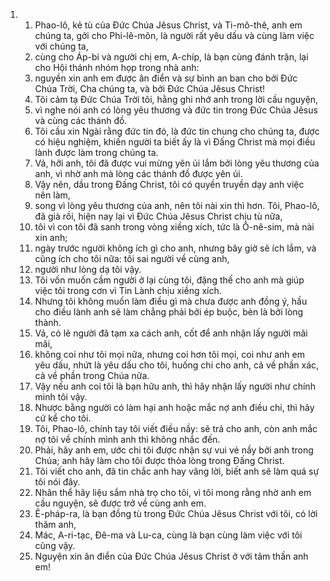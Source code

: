 <ol>
  <li>
    <ol>
      <li>Phao-lô, kẻ tù của Ðức Chúa Jêsus Christ, và Ti-mô-thê, anh em chúng ta, gởi cho Phi-lê-môn, là người rất yêu dấu và cùng làm việc với chúng ta,</li>
      <li>cùng cho Áp-bi và người chị em, A-chíp, là bạn cùng đánh trận, lại cho Hội thánh nhóm họp trong nhà anh:</li>
      <li>nguyền xin anh em được ân điển và sự bình an ban cho bởi Ðức Chúa Trời, Cha chúng ta, và bởi Ðức Chúa Jêsus Christ!</li>
      <li>Tôi cảm tạ Ðức Chúa Trời tôi, hằng ghi nhớ anh trong lời cầu nguyện,</li>
      <li>vì nghe nói anh có lòng yêu thương và đức tin trong Ðức Chúa Jêsus và cùng các thánh đồ.</li>
      <li>Tôi cầu xin Ngài rằng đức tin đó, là đức tin chung cho chúng ta, được có hiệu nghiệm, khiến người ta biết ấy là vì Ðấng Christ mà mọi điều lành được làm trong chúng ta.</li>
      <li>Vả, hỡi anh, tôi đã được vui mừng yên ủi lắm bởi lòng yêu thương của anh, vì nhờ anh mà lòng các thánh đồ được yên ủi.</li>
      <li>Vậy nên, dầu trong Ðấng Christ, tôi có quyền truyền dạy anh việc nên làm,</li>
      <li>song vì lòng yêu thương của anh, nên tôi nài xin thì hơn. Tôi, Phao-lô, đã già rồi, hiện nay lại vì Ðức Chúa Jêsus Christ chịu tù nữa,</li>
      <li>tôi vì con tôi đã sanh trong vòng xiềng xích, tức là Ô-nê-sim, mà nài xin anh;</li>
      <li>ngày trước người không ích gì cho anh, nhưng bây giờ sẽ ích lắm, và cũng ích cho tôi nữa: tôi sai người về cùng anh,</li>
      <li>người như lòng dạ tôi vậy.</li>
      <li>Tôi vốn muốn cầm người ở lại cùng tôi, đặng thế cho anh mà giúp việc tôi trong cơn vì Tin Lành chịu xiềng xích.</li>
      <li>Nhưng tôi không muốn làm điều gì mà chưa được anh đồng ý, hầu cho điều lành anh sẽ làm chẳng phải bởi ép buộc, bèn là bởi lòng thành.</li>
      <li>Vả, có lẽ người đã tạm xa cách anh, cốt để anh nhận lấy người mãi mãi,</li>
      <li>không coi như tôi mọi nữa, nhưng coi hơn tôi mọi, coi như anh em yêu dấu, nhứt là yêu dấu cho tôi, huống chi cho anh, cả về phần xác, cả về phần trong Chúa nữa.</li>
      <li>Vậy nếu anh coi tôi là bạn hữu anh, thì hãy nhận lấy người như chính mình tôi vậy.</li>
      <li>Nhược bằng người có làm hại anh hoặc mắc nợ anh điều chi, thì hãy cứ kể cho tôi.</li>
      <li>Tôi, Phao-lô, chính tay tôi viết điều nầy: sẽ trả cho anh, còn anh mắc nợ tôi về chính mình anh thì không nhắc đến.</li>
      <li>Phải, hãy anh em, ước chi tôi được nhận sự vui vẻ nầy bởi anh trong Chúa; anh hãy làm cho tôi được thỏa lòng trong Ðấng Christ.</li>
      <li>Tôi viết cho anh, đã tin chắc anh hay vâng lời, biết anh sẽ làm quá sự tôi nói đây.</li>
      <li>Nhân thể hãy liệu sắm nhà trọ cho tôi, vì tôi mong rằng nhờ anh em cầu nguyện, sẽ được trở về cùng anh em.</li>
      <li>Ê-pháp-ra, là bạn đồng tù trong Ðức Chúa Jêsus Christ với tôi, có lời thăm anh,</li>
      <li>Mác, A-ri-tạc, Ðê-ma và Lu-ca, cùng là bạn cùng làm việc với tôi cũng vậy.</li>
      <li>Nguyện xin ân điển của Ðức Chúa Jêsus Christ ở với tâm thần anh em!</li>
    </ol>
  </li>
</ol>